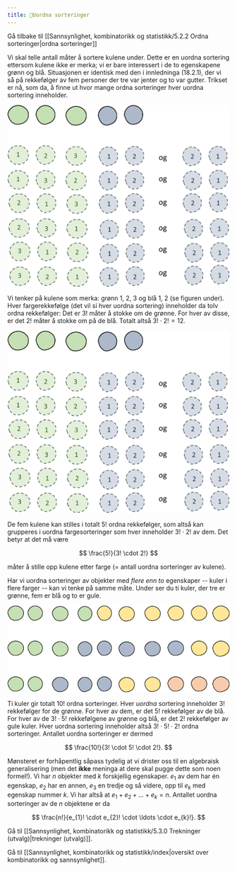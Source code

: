 ```yaml
---
title: 📄Uordna sorteringer
---
```



Gå tilbake til [[Sannsynlighet, kombinatorikk og statistikk/5.2.2 Ordna sorteringer|ordna sorteringer]]

Vi skal telle antall måter å sortere kulene under. Dette er en uordna
sortering ettersom kulene ikke er merka; vi er bare interessert i de to
egenskapene grønn og blå. Situasjonen er identisk med den i innledninga
(18.2.1), der vi så på rekkefølger av fem personer der tre var jenter og
to var gutter. Trikset er nå, som da, å finne ut hvor mange ordna
sorteringer hver uordna sortering inneholder.

![](../media/media/image116.png)

Vi tenker på kulene som merka: grønn $1,\ 2,\ 3$ og blå $1,\ 2$ (se
figuren under). Hver fargerekkefølge (det vil si hver uordna sortering)
inneholder da tolv ordna rekkefølger: Det er $3!$ måter å stokke om de
grønne. For hver av disse, er det $2!$ måter å stokke om på de blå.
Totalt altså $3! \cdot 2! = 12$.

![](../media/media/image117.png)

De fem kulene kan stilles i totalt $5!$ ordna rekkefølger, som altså kan
grupperes i uordna fargesorteringer som hver inneholder $3! \cdot 2!$ av
dem. Det betyr at det må være

$$
\frac{5!}{3! \cdot 2!}
$$

måter å stille opp kulene etter farge (= antall uordna sorteringer av
kulene).

Har vi uordna sorteringer av objekter med *flere enn to* egenskaper --
kuler i flere farger -- kan vi tenke på samme måte. Under ser du ti
kuler, der tre er grønne, fem er blå og to er gule.

![](../media/media/image119.png)

Ti kuler gir totalt $10!$ ordna sorteringer. Hver *uordna* sortering
inneholder $3!$ rekkefølger for de grønne. For hver av dem, er det $5!$
rekkefølger av de blå. For hver av de $3! \cdot 5!$ rekkefølgene av
grønne og blå, er det $2!$ rekkefølger av gule kuler. Hver uordna
sortering inneholder altså $3! \cdot 5! \cdot 2!$ ordna sorteringer.
Antallet uordna sorteringer er dermed

$$
\frac{10!}{3! \cdot 5! \cdot 2!}.
$$

Mønsteret er forhåpentlig såpass tydelig at vi drister oss til en
algebraisk generalisering (men det **ikke** meninga at dere skal pugge
dette som noen formel!). Vi har $n$ objekter med $k$ forskjellig
egenskaper. $e_{1}$ av dem har én egenskap, $e_{2}$ har en annen,
$e_{3}$ en tredje og så videre, opp til $e_{k}$ med egenskap nummer $k$.
Vi har altså at $e_{1} + e_{2} + \ldots + e_{k} = n$. Antallet uordna
sorteringer av de $n$ objektene er da

$$
\frac{n!}{e_{1}! \cdot e_{2}! \cdot \ldots \cdot e_{k}!}.
$$

Gå til [[Sannsynlighet, kombinatorikk og statistikk/5.3.0 Trekninger (utvalg)|trekninger (utvalg)]].

Gå til [[Sannsynlighet, kombinatorikk og statistikk/index|oversikt over kombinatorikk og sannsynlighet]].
